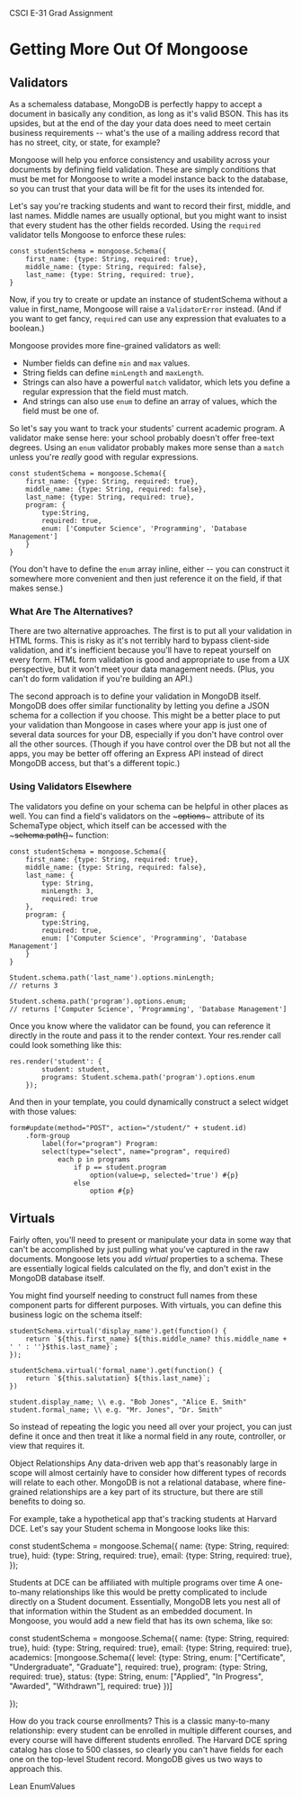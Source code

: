 CSCI E-31 Grad Assignment

# Getting More Out Of Mongoose


## Validators

As a schemaless database, MongoDB is perfectly happy to accept a document in
basically any condition, as long as it's valid BSON. This has its upsides, but
at the end of the day your data does need to meet certain business requirements --
what's the use of a mailing address record that has no street, city, or state, for
example?

Mongoose will help you enforce consistency and usability across your documents by
defining field validation. These are simply conditions that must be met for
Mongoose to write a model instance back to the database, so you can trust that
your data will be fit for the uses its intended for.

Let's say you're tracking students and want to record their first, middle, and
last names. Middle names are usually optional, but you might want to insist that
every student has the other fields recorded. Using the ```required```
validator tells Mongoose to enforce these rules:

~~~
const studentSchema = mongoose.Schema({
    first_name: {type: String, required: true},
    middle_name: {type: String, required: false},
    last_name: {type: String, required: true},
}
~~~

Now, if you try to create or update an instance of studentSchema without a value in
first_name, Mongoose will raise a ```ValidatorError``` instead. (And if you want to
get fancy, ```required``` can use any expression that evaluates to a boolean.)

Mongoose provides more fine-grained validators as well:
* Number fields can define ```min``` and ```max``` values.
* String fields can define ```minLength``` and ```maxLength```.
* Strings can also have a powerful ```match``` validator, which lets you define a
regular expression that the field must match.
* And strings can also use ```enum``` to define an array of values, which the field
must be one of.

So let's say you want to track your students' current academic program. A validator
make sense here: your school probably doesn't offer free-text degrees. Using
an ```enum``` validator probably makes more sense than a ```match``` unless you're
*really* good with regular expressions.

~~~
const studentSchema = mongoose.Schema({
    first_name: {type: String, required: true},
    middle_name: {type: String, required: false},
    last_name: {type: String, required: true},
    program: {
        type:String,
        required: true,
        enum: ['Computer Science', 'Programming', 'Database Management']
    }
}
~~~

(You don't have to define the ```enum``` array inline, either -- you can construct it
somewhere more convenient and then just reference it on the field, if that makes
sense.)

### What Are The Alternatives?

There are two alternative approaches. The first is to put all your validation
in HTML forms. This is risky as it's not terribly hard to bypass client-side validation,
and it's inefficient because you'll have to repeat yourself on every form. HTML
form validation is good and appropriate to use from a UX perspective, but it won't
meet your data management needs. (Plus, you can't do form validation if you're
building an API.)

The second approach is to define your validation in MongoDB itself. MongoDB does
offer similar functionality by letting you define a JSON schema for a collection
if you choose. This might be a better place to put your validation than Mongoose
in cases where your app is just one of several data sources for your DB, especially
if you don't have control over all the other sources. (Though if you have control
over the DB but not all the apps, you may be better off offering an Express API
instead of direct MongoDB access, but that's a different topic.)

### Using Validators Elsewhere

The validators you define on your schema can be helpful in other places as well.
You can find a field's validators on the ~~~options~~~ attribute of its SchemaType
object, which itself can be accessed with the ~~~schema.path()~~~ function:

~~~
const studentSchema = mongoose.Schema({
    first_name: {type: String, required: true},
    middle_name: {type: String, required: false},
    last_name: {
        type: String,
        minLength: 3,
        required: true
    },
    program: {
        type:String,
        required: true,
        enum: ['Computer Science', 'Programming', 'Database Management']
    }
}
~~~

~~~
Student.schema.path('last_name').options.minLength;
// returns 3

Student.schema.path('program').options.enum;
// returns ['Computer Science', 'Programming', 'Database Management']
~~~

Once you know where the validator can be found, you can reference it directly in
the route and pass it to the render context. Your res.render call could look
something like this:

~~~
res.render('student': {
        student: student,
        programs: Student.schema.path('program').options.enum
    });
~~~

And then in your template, you could dynamically construct a select widget with
those values:

~~~
form#update(method="POST", action="/student/" + student.id)
    .form-group
        label(for="program") Program:
        select(type="select", name="program", required)
            each p in programs
                if p == student.program
                    option(value=p, selected='true') #{p}
                else
                    option #{p}
~~~


## Virtuals
Fairly often, you'll need to present or manipulate your data in some way
that can't be accomplished by just pulling what you've captured in the raw documents.
Mongoose lets you add *virtual* properties to a schema. These are essentially logical
fields calculated on the fly, and don't exist in the MongoDB database itself.

You might find yourself needing to construct full names from these component parts
for different purposes. With virtuals, you can define this business logic on the
schema itself:

~~~
studentSchema.virtual('display_name').get(function() {
    return `${this.first_name} ${this.middle_name? this.middle_name + ' ' : ''}$this.last_name}`;
});

studentSchema.virtual('formal_name').get(function() {
    return `${this.salutation} ${this.last_name}`;
})

student.display_name; \\ e.g. "Bob Jones", "Alice E. Smith"
student.formal_name; \\ e.g. "Mr. Jones", "Dr. Smith"
~~~

So instead of repeating the logic you need all over your project, you can just
define it once and then treat it like a normal field in any route, controller,
or view that requires it.


Object Relationships
Any data-driven web app that's reasonably large in scope will almost certainly
have to consider how different types of records will relate to each other.
MongoDB is not a relational database, where fine-grained relationships are a key
part of its structure, but there are still benefits to doing so.

For example, take a hypothetical app that's tracking students at Harvard
DCE. Let's say your Student schema in Mongoose looks like this:

const studentSchema = mongoose.Schema({
    name: {type: String, required: true},
    huid: {type: String, required: true},
    email: {type: String, required: true},
});

Students at DCE can be affiliated with multiple programs over time A one-to-many relationships
like this would be pretty complicated to include directly on a Student document.
Essentially, MongoDB lets you nest all of that information within the Student as
an embedded document. In Mongoose, you would add a new field that has its own
schema, like so:

const studentSchema = mongoose.Schema({
    name: {type: String, required: true},
    huid: {type: String, required: true},
    email: {type: String, required: true},
    academics: [mongoose.Schema({
            level: {type: String, enum: ["Certificate", "Undergraduate", "Graduate"], required: true},
            program: {type: String, required: true},
            status: {type: String, enum: ["Applied", "In Progress", "Awarded", "Withdrawn"], required: true}
        })]

});


How do you track course enrollments? This is a classic many-to-many
relationship: every student can be enrolled in multiple different courses, and
every course will have different students enrolled. The Harvard DCE spring catalog
has close to 500 classes, so clearly you can't have fields for each one on the
top-level Student record. MongoDB gives us two ways to approach this.


Lean
EnumValues
